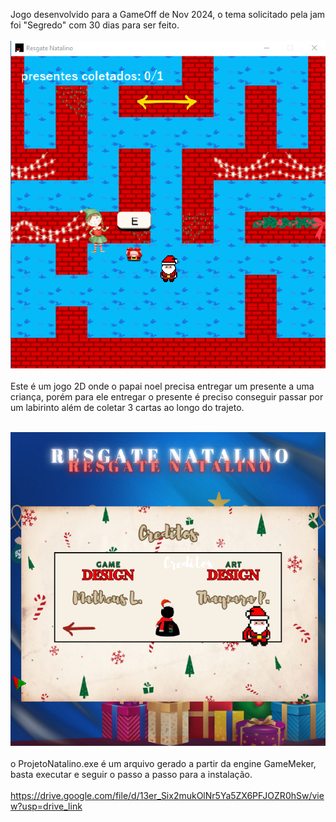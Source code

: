 Jogo desenvolvido para a GameOff de Nov 2024, o tema solicitado pela jam foi "Segredo" com 30 dias para ser feito.
<br><br>
![logo_ResgateNatalino](https://github.com/MatheusLastoria/ResgateNatalino/blob/main/ResgateNatalino_Jogar.png)
<br><br>
Este é um jogo 2D onde o papai noel precisa entregar um presente a uma criança, porém para ele entregar o presente 
é preciso conseguir passar por um labirinto além de coletar 3 cartas ao longo do trajeto.
<br><br>


![logo_ResgateNatalino](https://github.com/MatheusLastoria/ResgateNatalino/blob/main/ResgateNatalino_creditos.png)
<br><br>
o ProjetoNatalino.exe é um arquivo gerado a partir da engine GameMeker, basta executar e seguir o passo a passo para a instalação.
<br><br>
https://drive.google.com/file/d/13er_Six2mukOlNr5Ya5ZX6PFJOZR0hSw/view?usp=drive_link
